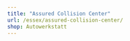 ```yaml
---
title: "Assured Collision Center"
url: /essex/assured-collision-center/
shop: Autowerkstatt
---
```

